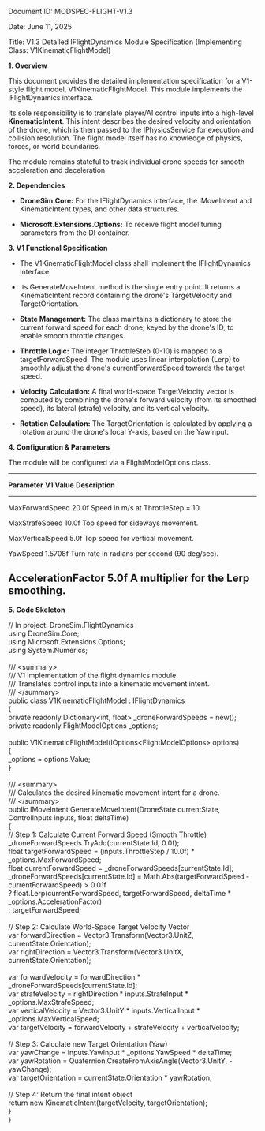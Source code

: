 Document ID: MODSPEC-FLIGHT-V1.3

Date: June 11, 2025

Title: V1.3 Detailed IFlightDynamics Module Specification (Implementing Class: V1KinematicFlightModel)

**1. Overview**

This document provides the detailed implementation specification for a V1-style flight model, V1KinematicFlightModel. This module implements the IFlightDynamics interface.

Its sole responsibility is to translate player/AI control inputs into a high-level **KinematicIntent**. This intent describes the desired velocity and orientation of the drone, which is then passed to the IPhysicsService for execution and collision resolution. The flight model itself has no knowledge of physics, forces, or world boundaries.

The module remains stateful to track individual drone speeds for smooth acceleration and deceleration.

**2. Dependencies**

- **DroneSim.Core:** For the IFlightDynamics interface, the IMoveIntent and KinematicIntent types, and other data structures.

- **Microsoft.Extensions.Options:** To receive flight model tuning parameters from the DI container.

**3. V1 Functional Specification**

- The V1KinematicFlightModel class shall implement the IFlightDynamics interface.

- Its GenerateMoveIntent method is the single entry point. It returns a KinematicIntent record containing the drone\'s TargetVelocity and TargetOrientation.

- **State Management:** The class maintains a dictionary to store the current forward speed for each drone, keyed by the drone\'s ID, to enable smooth throttle changes.

- **Throttle Logic:** The integer ThrottleStep (0-10) is mapped to a targetForwardSpeed. The module uses linear interpolation (Lerp) to smoothly adjust the drone\'s currentForwardSpeed towards the target speed.

- **Velocity Calculation:** A final world-space TargetVelocity vector is computed by combining the drone\'s forward velocity (from its smoothed speed), its lateral (strafe) velocity, and its vertical velocity.

- **Rotation Calculation:** The TargetOrientation is calculated by applying a rotation around the drone\'s local Y-axis, based on the YawInput.

**4. Configuration & Parameters**

The module will be configured via a FlightModelOptions class.

  -----------------------------------------------------------------------------------------------
  **Parameter**           **V1 Value**            **Description**
  ----------------------- ----------------------- -----------------------------------------------
  MaxForwardSpeed         20.0f                   Speed in m/s at ThrottleStep = 10.

  MaxStrafeSpeed          10.0f                   Top speed for sideways movement.

  MaxVerticalSpeed        5.0f                    Top speed for vertical movement.

  YawSpeed                1.5708f                 Turn rate in radians per second (90 deg/sec).

  AccelerationFactor      5.0f                    A multiplier for the Lerp smoothing.
  -----------------------------------------------------------------------------------------------

**5. Code Skeleton**

// In project: DroneSim.FlightDynamics\
using DroneSim.Core;\
using Microsoft.Extensions.Options;\
using System.Numerics;\
\
/// \<summary\>\
/// V1 implementation of the flight dynamics module.\
/// Translates control inputs into a kinematic movement intent.\
/// \</summary\>\
public class V1KinematicFlightModel : IFlightDynamics\
{\
private readonly Dictionary\<int, float\> \_droneForwardSpeeds = new();\
private readonly FlightModelOptions \_options;\
\
public V1KinematicFlightModel(IOptions\<FlightModelOptions\> options)\
{\
\_options = options.Value;\
}\
\
/// \<summary\>\
/// Calculates the desired kinematic movement intent for a drone.\
/// \</summary\>\
public IMoveIntent GenerateMoveIntent(DroneState currentState, ControlInputs inputs, float deltaTime)\
{\
// Step 1: Calculate Current Forward Speed (Smooth Throttle)\
\_droneForwardSpeeds.TryAdd(currentState.Id, 0.0f);\
float targetForwardSpeed = (inputs.ThrottleStep / 10.0f) \* \_options.MaxForwardSpeed;\
float currentForwardSpeed = \_droneForwardSpeeds\[currentState.Id\];\
\_droneForwardSpeeds\[currentState.Id\] = Math.Abs(targetForwardSpeed - currentForwardSpeed) \> 0.01f\
? float.Lerp(currentForwardSpeed, targetForwardSpeed, deltaTime \* \_options.AccelerationFactor)\
: targetForwardSpeed;\
\
// Step 2: Calculate World-Space Target Velocity Vector\
var forwardDirection = Vector3.Transform(Vector3.UnitZ, currentState.Orientation);\
var rightDirection = Vector3.Transform(Vector3.UnitX, currentState.Orientation);\
\
var forwardVelocity = forwardDirection \* \_droneForwardSpeeds\[currentState.Id\];\
var strafeVelocity = rightDirection \* inputs.StrafeInput \* \_options.MaxStrafeSpeed;\
var verticalVelocity = Vector3.UnitY \* inputs.VerticalInput \* \_options.MaxVerticalSpeed;\
var targetVelocity = forwardVelocity + strafeVelocity + verticalVelocity;\
\
// Step 3: Calculate new Target Orientation (Yaw)\
var yawChange = inputs.YawInput \* \_options.YawSpeed \* deltaTime;\
var yawRotation = Quaternion.CreateFromAxisAngle(Vector3.UnitY, -yawChange);\
var targetOrientation = currentState.Orientation \* yawRotation;\
\
// Step 4: Return the final intent object\
return new KinematicIntent(targetVelocity, targetOrientation);\
}\
}
